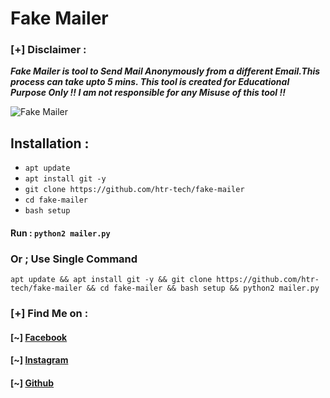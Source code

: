 # Fake Mailer

### [+] Disclaimer :
***Fake Mailer is tool to Send Mail Anonymously from a different Email.This process can take upto 5 mins. This tool is created for Educational Purpose Only !! I am not responsible for any Misuse of this tool !!***

![Fake Mailer](https://i.ibb.co/dkvtJY7/6.png)

## Installation :
* `apt update`
* `apt install git -y`
* `git clone https://github.com/htr-tech/fake-mailer`
* `cd fake-mailer`
* `bash setup`

#### Run : `python2 mailer.py`

### Or ; Use Single Command
```
apt update && apt install git -y && git clone https://github.com/htr-tech/fake-mailer && cd fake-mailer && bash setup && python2 mailer.py
```

### [+] Find Me on :
#### [~] [Facebook](https://facebook.com/tahmid.rayat.official/)
#### [~] [Instagram](https://instagram.com/tahmid.rayat/)
#### [~] [Github](https://github.com/htr-tech/)